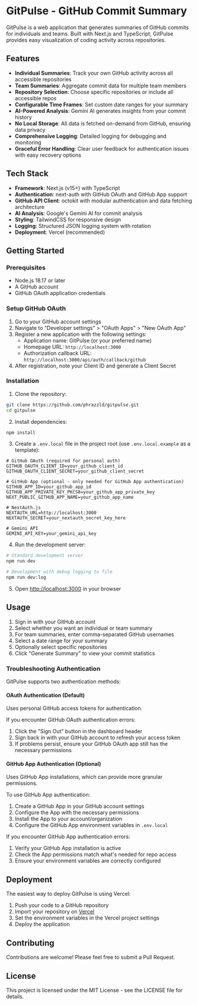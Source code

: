 # GitPulse - GitHub Commit Summary

GitPulse is a web application that generates summaries of GitHub commits for individuals and teams. Built with Next.js and TypeScript, GitPulse provides easy visualization of coding activity across repositories.

## Features

- **Individual Summaries**: Track your own GitHub activity across all accessible repositories
- **Team Summaries**: Aggregate commit data for multiple team members
- **Repository Selection**: Choose specific repositories or include all accessible repos
- **Configurable Time Frames**: Set custom date ranges for your summary
- **AI-Powered Analysis**: Gemini AI generates insights from your commit history
- **No Local Storage**: All data is fetched on-demand from GitHub, ensuring data privacy
- **Comprehensive Logging**: Detailed logging for debugging and monitoring
- **Graceful Error Handling**: Clear user feedback for authentication issues with easy recovery options

## Tech Stack

- **Framework**: Next.js (v15+) with TypeScript
- **Authentication**: next-auth with GitHub OAuth and GitHub App support
- **GitHub API Client**: octokit with modular authentication and data fetching architecture
- **AI Analysis**: Google's Gemini AI for commit analysis
- **Styling**: TailwindCSS for responsive design
- **Logging**: Structured JSON logging system with rotation
- **Deployment**: Vercel (recommended)

## Getting Started

### Prerequisites

- Node.js 18.17 or later
- A GitHub account
- GitHub OAuth application credentials

### Setup GitHub OAuth

1. Go to your GitHub account settings
2. Navigate to "Developer settings" > "OAuth Apps" > "New OAuth App"
3. Register a new application with the following settings:
   - Application name: GitPulse (or your preferred name)
   - Homepage URL: `http://localhost:3000`
   - Authorization callback URL: `http://localhost:3000/api/auth/callback/github`
4. After registration, note your Client ID and generate a Client Secret

### Installation

1. Clone the repository:
```bash
git clone https://github.com/phrazzld/gitpulse.git
cd gitpulse
```

2. Install dependencies:
```bash
npm install
```

3. Create a `.env.local` file in the project root (use `.env.local.example` as a template):
```
# GitHub OAuth (required for personal auth)
GITHUB_OAUTH_CLIENT_ID=your_github_client_id
GITHUB_OAUTH_CLIENT_SECRET=your_github_client_secret

# GitHub App (optional - only needed for GitHub App authentication)
GITHUB_APP_ID=your_github_app_id
GITHUB_APP_PRIVATE_KEY_PKCS8=your_github_app_private_key
NEXT_PUBLIC_GITHUB_APP_NAME=your_github_app_name

# NextAuth.js
NEXTAUTH_URL=http://localhost:3000
NEXTAUTH_SECRET=your_nextauth_secret_key_here

# Gemini API
GEMINI_API_KEY=your_gemini_api_key
```

4. Run the development server:
```bash
# Standard development server
npm run dev

# Development with debug logging to file
npm run dev:log
```

5. Open [http://localhost:3000](http://localhost:3000) in your browser

## Usage

1. Sign in with your GitHub account
2. Select whether you want an individual or team summary
3. For team summaries, enter comma-separated GitHub usernames
4. Select a date range for your summary
5. Optionally select specific repositories
6. Click "Generate Summary" to view your commit statistics

### Troubleshooting Authentication

GitPulse supports two authentication methods:

#### OAuth Authentication (Default)
Uses personal GitHub access tokens for authentication.

If you encounter GitHub OAuth authentication errors:

1. Click the "Sign Out" button in the dashboard header
2. Sign back in with your GitHub account to refresh your access token
3. If problems persist, ensure your GitHub OAuth app still has the necessary permissions

#### GitHub App Authentication (Optional)
Uses GitHub App installations, which can provide more granular permissions.

To use GitHub App authentication:

1. Create a GitHub App in your GitHub account settings
2. Configure the App with the necessary permissions
3. Install the App to your account/organization
4. Configure the GitHub App environment variables in `.env.local`

If you encounter GitHub App authentication errors:

1. Verify your GitHub App installation is active
2. Check the App permissions match what's needed for repo access
3. Ensure your environment variables are correctly configured

## Deployment

The easiest way to deploy GitPulse is using Vercel:

1. Push your code to a GitHub repository
2. Import your repository on [Vercel](https://vercel.com/new)
3. Set the environment variables in the Vercel project settings
4. Deploy the application

## Contributing

Contributions are welcome! Please feel free to submit a Pull Request.

## License

This project is licensed under the MIT License - see the LICENSE file for details.
